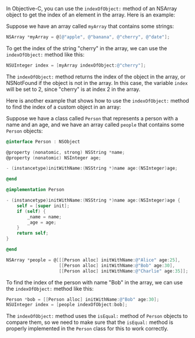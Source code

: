 In Objective-C, you can use the `indexOfObject:` method of an NSArray object to get the index of an element in the array. Here is an example:

Suppose we have an array called `myArray` that contains some strings:

```objective-c
NSArray *myArray = @[@"apple", @"banana", @"cherry", @"date"];
```

To get the index of the string "cherry" in the array, we can use the `indexOfObject:` method like this:

```objective-c
NSUInteger index = [myArray indexOfObject:@"cherry"];
```

The `indexOfObject:` method returns the index of the object in the array, or NSNotFound if the object is not in the array. In this case, the variable `index` will be set to 2, since "cherry" is at index 2 in the array.

Here is another example that shows how to use the `indexOfObject:` method to find the index of a custom object in an array:

Suppose we have a class called `Person` that represents a person with a name and an age, and we have an array called `people` that contains some `Person` objects:

```objective-c
@interface Person : NSObject

@property (nonatomic, strong) NSString *name;
@property (nonatomic) NSInteger age;

- (instancetype)initWithName:(NSString *)name age:(NSInteger)age;

@end

@implementation Person

- (instancetype)initWithName:(NSString *)name age:(NSInteger)age {
    self = [super init];
    if (self) {
        _name = name;
        _age = age;
    }
    return self;
}

@end

NSArray *people = @[[[Person alloc] initWithName:@"Alice" age:25],
                    [[Person alloc] initWithName:@"Bob" age:30],
                    [[Person alloc] initWithName:@"Charlie" age:35]];
```

To find the index of the person with name "Bob" in the array, we can use the `indexOfObject:` method like this:

```objective-c
Person *bob = [[Person alloc] initWithName:@"Bob" age:30];
NSUInteger index = [people indexOfObject:bob];
```

The `indexOfObject:` method uses the `isEqual:` method of `Person` objects to compare them, so we need to make sure that the `isEqual:` method is properly implemented in the `Person` class for this to work correctly.